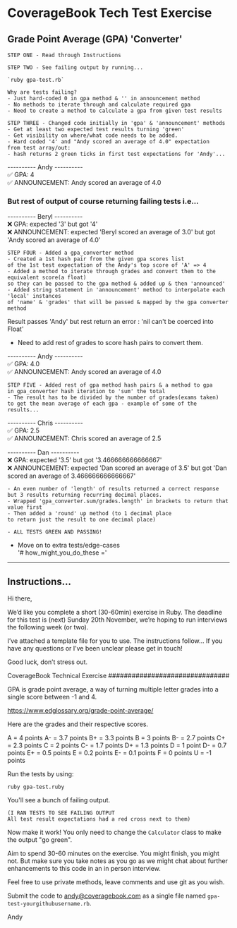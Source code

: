 # CoverageBook Tech Test Exercise

## Grade Point Average (GPA) 'Converter'

``` 
STEP ONE - Read through Instructions 
```
``` 
STEP TWO - See failing output by running...

`ruby gpa-test.rb`

Why are tests failing? 
- Just hard-coded 0 in gpa method & '' in announcement method
- No methods to iterate through and calculate required gpa
- Need to create a method to calculate a gpa from given test results
```

``` 
STEP THREE - Changed code initially in 'gpa' & 'announcement' methods
- Get at least two expected test results turning 'green'
- Get visibility on where/what code needs to be added.
- Hard coded '4' and "Andy scored an average of 4.0" expectation 
from test array/out: 
- hash returns 2 green ticks in first test expectations for 'Andy'... 
```

---------- Andy ---------- \
✅ GPA: 4 \
✅ ANNOUNCEMENT: Andy scored an average of 4.0

### But rest of output of course returning failing tests i.e...

---------- Beryl ---------- \
❌ GPA: expected '3' but got '4' \
❌ ANNOUNCEMENT: expected 'Beryl scored an average of 3.0' but got 'Andy scored an average of 4.0'

```
STEP FOUR - Added a gpa_converter method
- Created a 1st hash pair from the given gpa scores list
of the 1st test expectation of the Andy's top score of 'A' => 4
- Added a method to iterate through grades and convert them to the equivalent score(a float) 
so they can be passed to the gpa method & added up & then 'announced'
- Added string statement in 'announcement' method to interpolate each 'local' instances
of 'name' & 'grades' that will be passed & mapped by the gpa converter method
```

Result passes 'Andy' but rest return an error : 'nil can't be coerced into Float'
- Need to add rest of grades to score hash pairs to convert them.

---------- Andy ---------- \
✅ GPA: 4.0 \
✅ ANNOUNCEMENT: Andy scored an average of 4.0


``` 
STEP FIVE - Added rest of gpa method hash pairs & a method to gpa 
in gpa_converter hash iteration to 'sum' the total
- The result has to be divided by the number of grades(exams taken)
to get the mean average of each gpa - example of some of the results...
```

---------- Chris ---------- \
✅ GPA: 2.5 \
✅ ANNOUNCEMENT: Chris scored an average of 2.5 

---------- Dan ---------- \
❌ GPA: expected '3.5' but got '3.466666666666667' \
❌ ANNOUNCEMENT: expected 'Dan scored an average of 3.5' but got 'Dan scored an average of 3.466666666666667'

```
- An even number of 'length' of results returned a correct response
but 3 results returning recurring decimal places.
- Wrapped 'gpa_converter.sum/grades.length' in brackets to return that value first
- Then added a 'round' up method (to 1 decimal place 
to return just the result to one decimal place)

- ALL TESTS GREEN AND PASSING!
```

- Move on to extra tests/edge-cases \
'# how_might_you_do_these ='


-------------

## Instructions...


Hi there,

We’d like you complete a short (30-60min) exercise in Ruby. The deadline for this test is (next) Sunday 20th November, we’re hoping to run interviews the following week (or two).

I’ve attached a template file for you to use. The instructions follow... 
If you have any questions or I’ve been unclear please get in touch!

Good luck, don’t stress out.

CoverageBook Technical Exercise
###############################

GPA is grade point average, a way of turning multiple letter grades into a single score between -1 and 4.

https://www.edglossary.org/grade-point-average/

Here are the grades and their respective scores.

A = 4 points
A- = 3.7 points
B+ = 3.3 points
B = 3 points
B- = 2.7 points
C+ = 2.3 points
C = 2 points
C- = 1.7 points
D+ = 1.3 points
D = 1 point
D- = 0.7 points
E+ = 0.5 points
E = 0.2 points
E- = 0.1 points
F = 0 points
U = -1 points

Run the tests by using:

```shell
ruby gpa-test.ruby
```

You'll see a bunch of failing output.

```
(I RAN TESTS TO SEE FAILING OUTPUT
All test result expectations had a red cross next to them)
```

Now make it work! You only need to change the `Calculator` class to make the output "go green".

Aim to spend 30-60 minutes on the exercise. You might finish, you might not. But make sure you take notes as you go as we might chat about further enhancements to this code in an in person interview.

Feel free to use private methods, leave comments and use git as you wish.

Submit the code to andy@coveragebook.com as a single file named `gpa-test-yourgithubusername.rb`.

Andy

